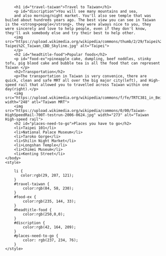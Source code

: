 <!DOCTYPE html>
<html>
    <head>
        <meta charset="utf-8">
        <title>Project: Travel webpage</title>
    </head>
    <body>
    
        <h1 id="travel-taiwan">Travel to Taiwan</h1>
        <p id="discription">You will see many mountains and sea,
        and also morning/night market. You'll also see temple that was builed about hundreds years ago. The best view you can see in Taiwan is the <strong>people</strong>, they were always nice to you, they were sincerely and love to help people, even if they don't know, they'll ask somebody else and try their best to help other.
        <img src="https://upload.wikimedia.org/wikipedia/commons/thumb/2/29/Taipei%2C_Taiwan_CBD_Skyline.jpg/300px-Taipei%2C_Taiwan_CBD_Skyline.jpg" alt="Taipei">
        </p>
        <h2 id="headtitle-food">Popular foods</h2>
        <p id="food-ex">pineapple cake, dumpling, beef noddles, stinky tofu, pig blood cake and bubble tea is all the food that can represent Taiwan </p>
        <h2>Transportation</h2>
        <p>The transportation in Taiwan is very convenice, there are quick, clean and safe MRT all over the big major city(left), and High-speed rail that allowed you to travelled across Taiwan within one day(right).</p>
        <img src="https://upload.wikimedia.org/wikipedia/commons/f/fe/TRTC381_in_Beitou_Station.JPG" width="248" atl="Taiwan MRT">
        <img src="https://upload.wikimedia.org/wikipedia/commons/0/00/Taiwan-HighSpeedRail-700T-testrun-2006-0624.jpg" width="273" alt="Taiwan High-speed rail">
        <h2 id="places-need-to-go">Places you have to go</h2>
        <li>Taipei 101</li>
        <li>National Palace Museum</li>
        <li>Taroko Gorge</li>
        <li>Shilin Night Market</li>
        <li>Longshan Temple</li>
        <li>Chimei Museum</li>
        <li>Kenting Street</li>
    </body>
    <style>
        
        li {
           color:rgb(29, 207, 121);
        }
        #travel-taiwan {
            color:rgb(84, 58, 230);
        }
        #food-ex {
            color:rgb(235, 144, 33);
        }
        #headtitle-food {
            color:rgb(250,0,0);
        }
        #discription {
            color:rgb(42, 164, 209);
        }
        #places-need-to-go {
            color: rgb(237, 234, 76);
        }
    </style>
</html>
